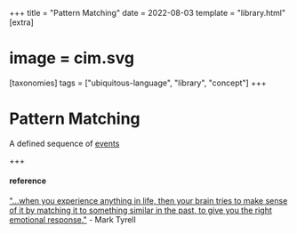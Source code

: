 +++
title = "Pattern Matching"
date = 2022-08-03
template = "library.html"
[extra]
#  image = cim.svg
[taxonomies]
   tags = ["ubiquitous-language", "library", "concept"]
+++

# Pattern Matching
A defined sequence of [events](/library/events)

+++
#### reference

["...when you experience anything in life, then your brain tries to make sense of it by matching it to something similar in the past, to give you the right emotional response."](https://www.unk.com/blog/most-important-psychological-insight-ever-learnt/) - Mark Tyrell